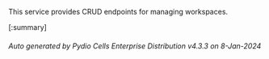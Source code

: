 






This service provides CRUD endpoints for managing workspaces.

[:summary]

###### Auto generated by Pydio Cells Enterprise Distribution v4.3.3 on 8-Jan-2024
